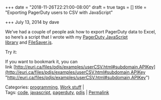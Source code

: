 +++
date = "2018-11-26T22:21:00-08:00"
draft = true
tags = []
title = "Exporting PagerDuty users to CSV with JavaScript"

+++
July 13, 2014 by dave

We’ve had a couple of people ask how to export PagerDuty data to Excel, so here’s a script that I wrote with my [PagerDuty JavaScript library](https://github.com/eurica/pdjs) and [FileSaver.js](https://github.com/eligrey/FileSaver.js).

Try it:

If you want to bookmark it, you can link [http://euri.ca/files/pdjs/examples/userCSV.html#subdomain,APIKey](http://euri.ca/files/pdjs/examples/userCSV.html#subdomain,APIKey "http://euri.ca/files/pdjs/examples/userCSV.html#subdomain,APIKey")

Categories: [programming](http://euri.ca/category/programming/index.html), [Work stuff](http://euri.ca/category/work-stuff/index.html) | Tags: [code](http://euri.ca/tag/code/index.html), [javascript](http://euri.ca/tag/javascript/index.html), [pagerduty](http://euri.ca/tag/pagerduty/index.html), [pdjs](http://euri.ca/tag/pdjs/index.html) | [Permalink](http://euri.ca/2014/exporting-pagerduty-users-to-csv-with-javascript/index.html)